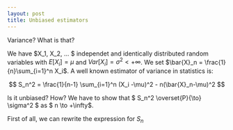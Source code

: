 ```yaml
---
layout: post
title: Unbiased estimators
---
```


Variance? What is that?

We have $X_1, X_2, ... $ independet and identically distributed random variables with $E[X_i]=\mu$ and $Var[X_i]=\sigma^2 < + \infty$. We set $\bar{X}_n = \frac{1}{n}\sum_{i=1}^n X_i$.
A well known estimator of variance in statistics is:

$$ S_n^2 = \frac{1}{n-1} \sum_{i=1}^n (X_i -\mu)^2 - n(\bar{X}_n-\mu)^2 $$

Is it unbiased? How? We have to show that $ S_n^2 \overset{P}{\to} \sigma^2 $ as $ n \to +\infty$.

First of all, we can rewrite the expression for $S_n$
